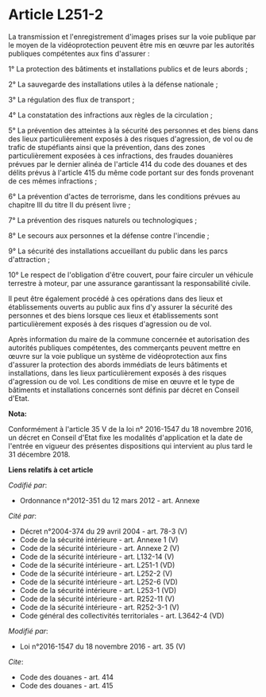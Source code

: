 # Article L251-2

La transmission et l'enregistrement d'images prises sur la voie publique par le moyen de la vidéoprotection peuvent être mis
en œuvre par les autorités publiques compétentes aux fins d'assurer : 

1° La protection des bâtiments et installations publics et de leurs abords ; 

2° La sauvegarde des installations utiles à la défense nationale ; 

3° La régulation des flux de transport ; 

4° La constatation des infractions aux règles de la circulation ; 

5° La prévention des atteintes à la sécurité des personnes et des biens dans des lieux particulièrement exposés à des risques
d'agression, de vol ou de trafic de stupéfiants ainsi que la prévention, dans des zones particulièrement exposées à ces
infractions, des fraudes douanières prévues par le dernier alinéa de l'article 414 du code des douanes et des délits prévus à
l'article 415 du même code portant sur des fonds provenant de ces mêmes infractions ; 

6° La prévention d'actes de terrorisme, dans les conditions prévues au chapitre III du titre II du présent livre ; 

7° La prévention des risques naturels ou technologiques ; 

8° Le secours aux personnes et la défense contre l'incendie ; 

9° La sécurité des installations accueillant du public dans les parcs d'attraction ;

10° Le respect de l'obligation d'être couvert, pour faire circuler un véhicule terrestre à moteur, par une assurance
garantissant la responsabilité civile.

Il peut être également procédé à ces opérations dans des lieux et établissements ouverts au public aux fins d'y assurer la
sécurité des personnes et des biens lorsque ces lieux et établissements sont particulièrement exposés à des risques
d'agression ou de vol.

Après information du maire de la commune concernée et autorisation des autorités publiques compétentes, des commerçants
peuvent mettre en œuvre sur la voie publique un système de vidéoprotection aux fins d'assurer la protection des abords
immédiats de leurs bâtiments et installations, dans les lieux particulièrement exposés à des risques d'agression ou de vol.
Les conditions de mise en œuvre et le type de bâtiments et installations concernés sont définis par décret en Conseil d'Etat.

**Nota:**

Conformément à l'article 35 V de la loi n° 2016-1547 du 18 novembre 2016, un décret en Conseil d'Etat fixe les modalités
d'application et la date de l'entrée en vigueur des présentes dispositions qui intervient au plus tard le 31 décembre 2018.

**Liens relatifs à cet article**

_Codifié par_:

  - Ordonnance n°2012-351 du 12 mars 2012 - art. Annexe

_Cité par_:

  - Décret n°2004-374 du 29 avril 2004 - art. 78-3 (V)
  - Code de la sécurité intérieure - art. Annexe 1 (V)
  - Code de la sécurité intérieure - art. Annexe 2 (V)
  - Code de la sécurité intérieure - art. L132-14 (V)
  - Code de la sécurité intérieure - art. L251-1 (VD)
  - Code de la sécurité intérieure - art. L252-2 (V)
  - Code de la sécurité intérieure - art. L252-6 (VD)
  - Code de la sécurité intérieure - art. L253-1 (VD)
  - Code de la sécurité intérieure - art. R252-11 (V)
  - Code de la sécurité intérieure - art. R252-3-1 (V)
  - Code général des collectivités territoriales - art. L3642-4 (VD)

_Modifié par_:

  - Loi n°2016-1547 du 18 novembre 2016 - art. 35 (V)

_Cite_:

  - Code des douanes - art. 414
  - Code des douanes - art. 415
